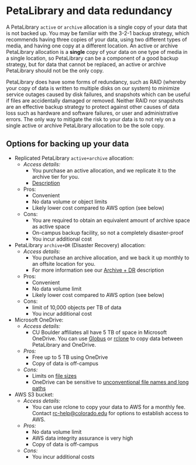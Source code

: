 # PetaLibrary and data redundancy 

A PetaLibrary `active` or `archive` allocation is a single copy of your data that is not backed up. You may be familiar with the 3-2-1 backup strategy, which recommends having three copies of your data, using two different types of media, and having one copy at a different location. An active or archive PetaLibrary allocation is a **single** copy of your data on one type of media in a single location, so PetaLibrary can be a component of a good backup strategy, but for data that cannot be replaced, an active or archive PetaLibrary should not be the only copy. 

PetaLibrary does have some forms of redundancy, such as RAID (whereby your copy of data is written to multiple disks on our system) to minimize service outages caused by disk failures, and snapshots which can be useful if files are accidentally damaged or removed. Neither RAID nor snapshots are an effective backup strategy to protect against other causes of data loss such as hardware and software failures, or user and administrative errors. The only way to mitigate the risk to your data is to not rely on a single active or archive PetaLibrary allocation to be the sole copy. 

## Options for backing up your data

- Replicated PetaLibrary `active+archive` allocation:  
    - _Access details:_
        - You purchase an active allocation, and we replicate it to the archive tier for you.
        - [Description](./allocation_types.md#activearchive)
    - Pros:
        - Convenient
        - No data volume or object limits
        - Likely lower cost compared to AWS option (see below)
    - Cons:
        - You are required to obtain an equivalent amount of archive space as active space
        - On-campus backup facility, so not a completely disaster-proof
        - You incur additional cost
- PetaLibrary `archive+DR` (Disaster Recovery) allocation:  
    - _Access details:_
        - You purchase an archive allocation, and we back it up monthly to an offsite location for you.
        - For more information see our [Archive + DR](./allocation_types.md#archive--dr-disaster-recovery) description
    - Pros:
        - Convenient
        - No data volume limit
        - Likely lower cost compared to AWS option (see below)
    - Cons:
        - limit of 10,000 objects per TB of data
        - You incur additional cost
- Microsoft OneDrive:  
    - _Access details:_  
        - CU Boulder affiliates all have 5 TB of space in Microsoft OneDrive. You can use [Globus](./gdrive.md#using-globus) or [rclone](./gdrive.md#using-rclone) to copy data between PetaLibrary and OneDrive.  
    - _Pros:_ 
        - Free up to 5 TB using OneDrive 
        - Copy of data is off-campus 
    - _Cons:_ 
        - Limits on [file sizes](https://support.microsoft.com/en-us/office/restrictions-and-limitations-in-onedrive-and-sharepoint-64883a5d-228e-48f5-b3d2-eb39e07630fa#individualfilesize)
        - OneDrive can be sensitive to [unconventional file names and long paths](https://support.microsoft.com/en-us/office/restrictions-and-limitations-in-onedrive-and-sharepoint-64883a5d-228e-48f5-b3d2-eb39e07630fa#invalidcharacters)  
- AWS S3 bucket:  
    - _Access details:_ 
        - You can use rclone to copy your data to AWS for a monthly fee. Contact <rc-help@colorado.edu> for options to establish access to AWS. 
    - _Pros:_ 
        - No data volume limit 
        - AWS data integrity assurance is very high 
        - Copy of data is off-campus 
    - _Cons:_ 
        - You incur additional costs 


